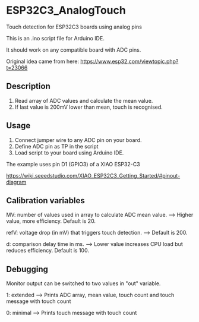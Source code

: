 # ESP32C3_AnalogTouch
Touch detection for ESP32C3 boards using analog pins

This is an .ino script file for Arduino IDE.

It should work on any compatible board with ADC pins.

Original idea came from here:
https://www.esp32.com/viewtopic.php?t=23066

## Description
1. Read array of ADC values and calculate the mean value.
2. If last value is 200mV lower than mean, touch is recognised.

## Usage
1. Connect jumper wire to any ADC pin on your board.
2. Define ADC pin as TP in the script
3. Load script to your board using Arduino IDE.

The example uses pin D1 (GPIO3) of a XIAO ESP32-C3

https://wiki.seeedstudio.com/XIAO_ESP32C3_Getting_Started/#pinout-diagram

## Calibration variables

MV: number of values used in array to calculate ADC mean value.
  --> Higher value, more efficiency. Default is 20.

refV: voltage drop (in mV) that triggers touch detection.
  --> Default is 200.

d: comparison delay time in ms.
  --> Lower value increases CPU load but reduces efficiency. Default is 100.
  
## Debugging

Monitor output can be switched to two values in "out" variable.

1: extended --> Prints ADC array, mean value, touch count and touch message with touch count

0: minimal  --> Prints touch message with touch count
